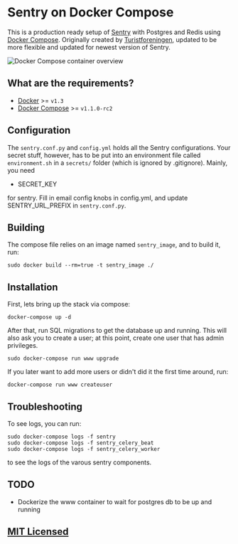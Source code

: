# Sentry on Docker Compose

This is a production ready setup of
[Sentry](https://github.com/getsentry/sentry) with Postgres and Redis using
[Docker Compose](https://github.com/docker/fig). Originally created by [Turistforeningen](https://github.com/Turistforeningen/sentry), updated to be more flexible and updated for newest version of Sentry.

![Docker Compose container overview](https://docs.google.com/drawings/d/1OB0R9QUec7hytx73EYHJcmLzj2m6bMNWnNv-nePAg24/pub?w=766&h=216)

## What are the requirements?

* [Docker](https://github.com/docker/docker) >= `v1.3`
* [Docker Compose](https://github.com/docker/fig) >= `v1.1.0-rc2`


## Configuration

The `sentry.conf.py` and `config.yml` holds all the Sentry configurations. Your secret stuff,
however, has to be put into an environment file called `environment.sh` in a `secrets/` folder (which is ignored by .gitignore). Mainly, you need

* SECRET_KEY

for sentry. Fill in email config knobs in config.yml, and update SENTRY_URL_PREFIX in `sentry.conf.py`.


## Building

The compose file relies on an image named `sentry_image`, and to build it, run:

```
sudo docker build --rm=true -t sentry_image ./
```


## Installation

First, lets bring up the stack via compose:

```
docker-compose up -d
```

After that, run SQL migrations to get the database up and running. This will also ask you to create a user; at this point, create one user that has admin privileges.

```
sudo docker-compose run www upgrade
```

If you later want to add more users or didn't did it the first time around, run:

```
docker-compose run www createuser
```


## Troubleshooting

To see logs, you can run:

```
sudo docker-compose logs -f sentry
sudo docker-compose logs -f sentry_celery_beat
sudo docker-compose logs -f sentry_celery_worker
```

to see the logs of the varous sentry components.


## TODO

* Dockerize the www container to wait for postgres db to be up and running

## [MIT Licensed](https://github.com/Turistforeningen/sentry/blob/master/LICENSE)

